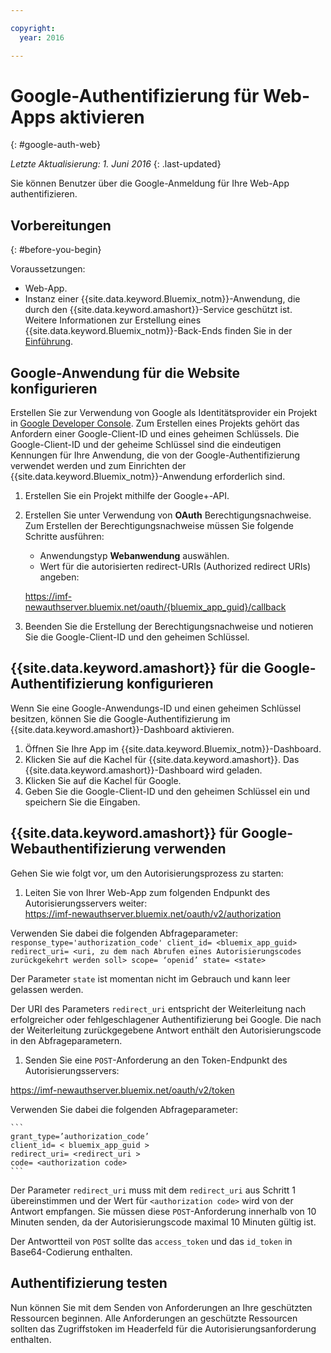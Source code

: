 ```yaml
---

copyright:
  year: 2016

---
```


# Google-Authentifizierung für Web-Apps aktivieren
{: #google-auth-web}

*Letzte Aktualisierung: 1. Juni 2016*
{: .last-updated}

Sie können Benutzer über die Google-Anmeldung für Ihre Web-App authentifizieren.


## Vorbereitungen
{: #before-you-begin}

Voraussetzungen:
* Web-App.
* Instanz einer {{site.data.keyword.Bluemix_notm}}-Anwendung, die durch den {{site.data.keyword.amashort}}-Service geschützt ist. Weitere Informationen zur Erstellung eines {{site.data.keyword.Bluemix_notm}}-Back-Ends finden Sie in der [Einführung](index.html).

## Google-Anwendung für die Website konfigurieren
Erstellen Sie zur Verwendung von Google als Identitätsprovider ein Projekt in [Google Developer Console](https://console.developers.google.com). Zum Erstellen eines Projekts gehört das Anfordern einer Google-Client-ID und eines geheimen Schlüssels. Die Google-Client-ID und der geheime Schlüssel sind die eindeutigen Kennungen für Ihre Anwendung, die von der Google-Authentifizierung verwendet werden und zum Einrichten der {{site.data.keyword.Bluemix_notm}}-Anwendung erforderlich sind.

1. Erstellen Sie ein Projekt mithilfe der Google+-API.
1. Erstellen Sie unter Verwendung von **OAuth** Berechtigungsnachweise. Zum Erstellen der Berechtigungsnachweise müssen Sie folgende Schritte ausführen:
    * Anwendungstyp **Webanwendung** auswählen.
    * Wert für die autorisierten redirect-URIs (Authorized redirect URIs) angeben:

     https://imf-newauthserver.bluemix.net/oauth/{bluemix_app_guid}/callback
1. Beenden Sie die Erstellung der Berechtigungsnachweise und notieren Sie die Google-Client-ID und den geheimen Schlüssel.


## {{site.data.keyword.amashort}} für die Google-Authentifizierung konfigurieren
Wenn Sie eine Google-Anwendungs-ID und einen geheimen Schlüssel besitzen, können Sie die Google-Authentifizierung im {{site.data.keyword.amashort}}-Dashboard aktivieren.

1. Öffnen Sie Ihre App im {{site.data.keyword.Bluemix_notm}}-Dashboard.
1. Klicken Sie auf die Kachel für {{site.data.keyword.amashort}}. Das {{site.data.keyword.amashort}}-Dashboard wird geladen.
1. Klicken Sie auf die Kachel für Google.
1. Geben Sie die Google-Client-ID und den geheimen Schlüssel ein und speichern Sie die Eingaben.


## {{site.data.keyword.amashort}} für Google-Webauthentifizierung verwenden
Gehen Sie wie folgt vor, um den Autorisierungsprozess zu starten:

1. Leiten Sie von Ihrer Web-App zum folgenden Endpunkt des Autorisierungsservers weiter:  
  https://imf-newauthserver.bluemix.net/oauth/v2/authorization

  Verwenden Sie dabei die folgenden Abfrageparameter:
	```
   response_type='authorization_code'
   client_id= <bluemix_app_guid>
   redirect_uri= <uri, zu dem nach Abrufen eines Autorisierungscodes zurückgekehrt werden soll>
   scope= ‘openid’
   state= <state>
	```

  Der Parameter `state` ist momentan nicht im Gebrauch und kann leer gelassen werden.

  Der URI des Parameters `redirect_uri` entspricht der Weiterleitung nach erfolgreicher oder fehlgeschlagener Authentifizierung bei Google. Die nach der Weiterleitung zurückgegebene Antwort enthält den Autorisierungscode in den Abfrageparametern.
1. Senden Sie eine `POST`-Anforderung an den Token-Endpunkt des Autorisierungsservers:

 https://imf-newauthserver.bluemix.net/oauth/v2/token


  Verwenden Sie dabei die folgenden Abfrageparameter:

	```
  	grant_type=’authorization_code’
    client_id= < bluemix_app_guid >
    redirect_uri= <redirect_uri >
    code= <authorization code>
	```
  Der Parameter `redirect_uri` muss mit dem `redirect_uri` aus Schritt 1 übereinstimmen und der Wert für `<authorization code>` wird von der Antwort empfangen.
  Sie müssen diese `POST`-Anforderung innerhalb von 10 Minuten senden, da der Autorisierungscode maximal 10 Minuten gültig ist.

Der Antwortteil von `POST` sollte das `access_token` und das `id_token` in Base64-Codierung enthalten.

## Authentifizierung testen

Nun können Sie mit dem Senden von Anforderungen an Ihre geschützten Ressourcen beginnen.
Alle Anforderungen an geschützte Ressourcen sollten das Zugriffstoken im Headerfeld für die Autorisierungsanforderung enthalten.


